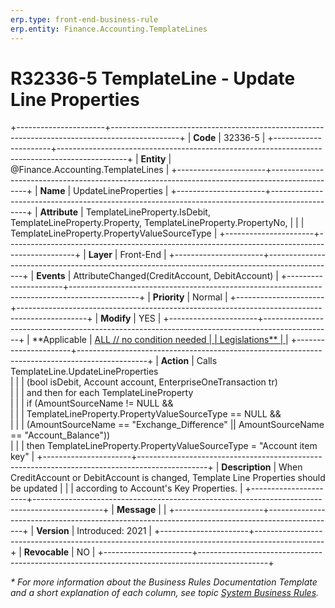 ```yaml
---
erp.type: front-end-business-rule
erp.entity: Finance.Accounting.TemplateLines
---
```


# R32336-5 TemplateLine - Update Line Properties
+----------------------+-----------------------------------------------------------------------------------------------+
| **Code**             | 32336-5                                                                                       |
+----------------------+-----------------------------------------------------------------------------------------------+
| **Entity**           | @Finance.Accounting.TemplateLines                                                             |
+----------------------+-----------------------------------------------------------------------------------------------+
| **Name**             | UpdateLineProperties                                                                          |
+----------------------+-----------------------------------------------------------------------------------------------+
| **Attribute**        | TemplateLineProperty.IsDebit, TemplateLineProperty.Property, TemplateLineProperty.PropertyNo, |
|                      | TemplateLineProperty.PropertyValueSourceType                                                  |
+----------------------+-----------------------------------------------------------------------------------------------+
| **Layer**            | Front-End                                                                                     |
+----------------------+-----------------------------------------------------------------------------------------------+
| **Events**           | AttributeChanged(CreditAccount, DebitAccount)                                                 |
+----------------------+-----------------------------------------------------------------------------------------------+
| **Priority**         | Normal                                                                                        |
+----------------------+-----------------------------------------------------------------------------------------------+
| **Modify**           | YES                                                                                           |
+----------------------+-----------------------------------------------------------------------------------------------+
| **Applicable         | [ALL // no condition needed                                                                   |
| Legislations**       | ](xref:applicable-legislations)                                                               |
+----------------------+-----------------------------------------------------------------------------------------------+
| **Action**           | Calls TemplateLine.UpdateLineProperties    <br>                                               |
|                      | (bool isDebit, Account account, EnterpriseOneTransaction tr)      <br>                        |
|                      | and then for each TemplateLineProperty                       <br>                             |
|                      | if (AmountSourceName != NULL &&                <br>                                           |
|                      |   TemplateLineProperty.PropertyValueSourceType == NULL &&              <br>                   |
|                      |   (AmountSourceName == "Exchange_Difference" || AmountSourceName == "Account_Balance")) <br>  |
|                      | then TemplateLineProperty.PropertyValueSourceType = "Account item key"                        |
+----------------------+-----------------------------------------------------------------------------------------------+
| **Description**      | When CreditAccount or DebitAccount is changed, Template Line Properties should be updated     |
|                      | according to Account's Key Properties.                                                        |
+----------------------+-----------------------------------------------------------------------------------------------+
| **Message**          |                                                                                               |
+----------------------+-----------------------------------------------------------------------------------------------+
| **Version**          | Introduced: 2021                                                                              |
+----------------------+-----------------------------------------------------------------------------------------------+
| **Revocable**        | NO                                                                                            |
+----------------------+-----------------------------------------------------------------------------------------------+

*\* For more information about the Business Rules Documentation Template and a short explanation of each column, see
topic [System Business Rules](../templates/template-description-system-business-rules.md).*
